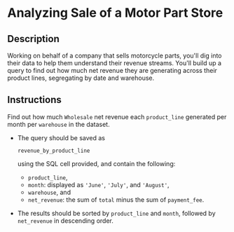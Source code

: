 # Analyzing Sale of a Motor Part Store

## Description

Working on behalf of a company that sells motorcycle parts, you'll dig into their data to help them understand their revenue streams. You'll build up a query to find out how much net revenue they are generating across their product lines, segregating by date and warehouse.

## Instructions

Find out how much `Wholesale` net revenue each `product_line` generated per month per `warehouse` in the dataset.

- The query should be saved as

   

  ```
  revenue_by_product_line
  ```

   

  using the SQL cell provided, and contain the following:

  - `product_line`,
  - `month`: displayed as `'June'`, `'July'`, and `'August'`,
  - `warehouse`, and
  - `net_revenue`: the sum of `total` minus the sum of `payment_fee`.

- The results should be sorted by `product_line` and `month`, followed by `net_revenue` in descending order.